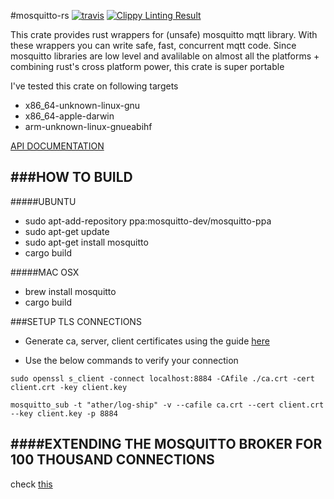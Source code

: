 #mosquitto-rs [![travis](https://travis-ci.org/kteza1/mosquitto-rs.svg?branch=master)](https://travis-ci.org/kteza1/mosquitto-rs) [![Clippy Linting Result](http://clippy.bashy.io/github/kteza1/mosquitto-rs/master/badge.svg)](http://clippy.bashy.io/github/kteza1/mosquitto-rs/master/log)

This crate provides rust wrappers for (unsafe) mosquitto mqtt library.
With these wrappers you can write safe, fast, concurrent mqtt code.
Since mosquitto libraries are low level and avalilable on almost all the platforms + combining rust's cross platform power, this crate is super portable

I've tested this crate on following targets

* x86_64-unknown-linux-gnu
* x86_64-apple-darwin
* arm-unknown-linux-gnueabihf
  
[API DOCUMENTATION](http://kteza1.github.io/mosquitto-rs/rustdoc/mosquitto/)

###HOW TO BUILD
---

#####UBUNTU
* sudo apt-add-repository ppa:mosquitto-dev/mosquitto-ppa
* sudo apt-get update
* sudo apt-get install mosquitto
* cargo build


#####MAC OSX
* brew install mosquitto
* cargo build


###SETUP TLS CONNECTIONS

* Generate ca, server, client certificates using the guide [here](http://rockingdlabs.dunmire.org/exercises-experiments/ssl-client-certs-to-secure-mqtt)

* Use the below commands to verify your connection
```
sudo openssl s_client -connect localhost:8884 -CAfile ./ca.crt -cert client.crt -key client.key
```
```
mosquitto_sub -t "ather/log-ship" -v --cafile ca.crt --cert client.crt --key client.key -p 8884
```


####EXTENDING THE MOSQUITTO BROKER FOR 100 THOUSAND CONNECTIONS
---

check [this](https://lists.launchpad.net/mosquitto-users/msg00163.html)
